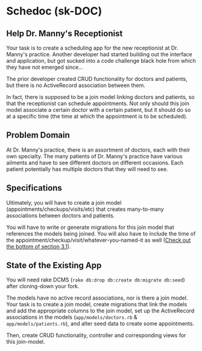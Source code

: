 # Schedoc (sk-DOC)

## Help Dr. Manny's Receptionist

Your task is to create a scheduling app for the new receptionist at Dr. Manny's practice. Another developer had started building out the interface and application, but got sucked into a code challenge black hole from which they have not emerged since...

The prior developer created CRUD functionality for doctors and patients, but there is no ActiveRecord association between them.

In fact, there is supposed to be a join model linking doctors and patients, so that the receptionist can schedule appointments. Not only should this join model associate a certain doctor with a certain patient, but it should do so at a specific time (the time at which the appointment is to be scheduled).

## Problem Domain

At Dr. Manny's practice, there is an assortment of doctors, each with their own specialty. The many patients of Dr. Manny's practice have various ailments and have to see different doctors on different occasions. Each patient potentially has multiple doctors that they will need to see.

## Specifications

Ultimately, you will have to create a join model (appointments/checkups/visits/etc) that creates many-to-many associations between doctors and patients.

You will have to write or generate migrations for this join model that references the models being joined. You will also have to include the time of the appointment/checkup/visit/whatever-you-named-it as well ([Check out the bottom of section 3.1](http://guides.rubyonrails.org/v2.3/migrations.html)).

## State of the Existing App

You will need rake DCMS (`rake db:drop db:create db:migrate db:seed`) after cloning-down your fork.

The models have no active record associations, nor is there a join model. Your task is to create a join model, create migrations that link the models and add the appropriate columns to the join model, set up the ActiveRecord associations in the models (`app/models/doctors.rb` & `app/models/patients.rb`), and alter seed data to create some appointments.

Then, create CRUD functionality, controller and corresponding views for this join-model.
